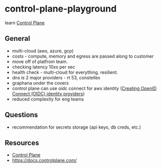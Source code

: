 # control-plane-playground

learn [Control Plane](https://controlplane.com/)

## General

- multi-cloud (aws, azure, gcp)
- costs - compute, memory and egress are passed along to customer
- move off of platfrom team.
- checking latency 10xs per sec
- health check - multi-cloud for everything.  resilient.
- dns is 2 major providers - rt 53, constellex
- graphana under the covers
- control plane can use oidc connect for aws identity ([Creating OpenID Connect (OIDC) identity providers](https://docs.aws.amazon.com/IAM/latest/UserGuide/id_roles_providers_create_oidc.html))
- reduced complexity for eng teams

## Questions

- recommendation for secrets storage (api keys, db creds, etc.)

## Resources

- [Control Plane](https://controlplane.com/)
- <https://docs.controlplane.com/>